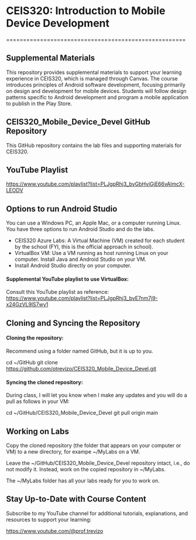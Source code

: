 # CEIS320: Introduction to Mobile Device Development
=====================================================

Supplemental Materials
-----------------------

This repository provides supplemental materials to support your learning experience in CEIS320, which is managed through Canvas. The course introduces principles of Android software development, focusing primarily on design and development for mobile devices. Students will follow design patterns specific to Android development and program a mobile application to publish in the Play Store.

## CEIS320_Mobile_Device_Devel GitHub Repository

This GitHub repository contains the lab files and supporting materials for CEIS320.

## YouTube Playlist

https://www.youtube.com/playlist?list=PLJgpRhj3_bvGbHviGjE66vAlmcX-LEODV

## Options to run Android Studio

You can use a Windows PC, an Apple Mac, or a computer running Linux. You have three options to run Android Studio and do the labs.

<ul>
<li> CEIS320 Azure Labs: A Virtual Machine (VM) created for each student by the school (FYI, this is the official approach in school).</li>
<li> VirtualBox VM: Use a VM running as host running Linux on your computer. Install Java and Android Studio on your VM.</li>
<li> Install Android Studio directly on your computer.</li>
</ul>

#### Supplemental YouTube playlist to use VirtualBox:

Consult this YouTube playlist as reference: 
https://www.youtube.com/playlist?list=PLJgpRhj3_bvE7nm7j9-x24GzVL9lS7wy1

## Cloning and Syncing the Repository

#### Cloning the repository:

Recommend using a folder named GitHub, but it is up to you.

cd ~/GitHub
git clone https://github.com/otrevizo/CEIS320_Mobile_Device_Devel.git

#### Syncing the cloned repository:

During class, I will let you know when I make any updates and you will do a pull as follows in your VM:

cd ~/GitHub/CEIS320_Mobile_Device_Devel
git pull origin main

## Working on Labs

Copy the cloned repository (the folder that appears on your computer or VM) to a new directory, for exampe ~/MyLabs on a VM.

Leave the ~/GitHub/CEIS320_Mobile_Device_Devel repository intact, i.e., do not modify it. Instead, work on the copied repository in ~/MyLabs.

The ~/MyLabs folder has all your labs ready for you to work on.

## Stay Up-to-Date with Course Content

Subscribe to my YouTube channel for additional tutorials, explanations, and resources to support your learning: 

https://www.youtube.com/@prof.trevizo
